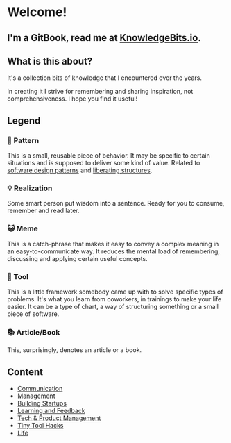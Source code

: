 # Welcome!

## **I'm a GitBook, read me at** [**KnowledgeBits.io**](https://knowledgebits.io/)**.**

## **What is this about?**

It's a collection bits of knowledge that I encountered over the years.

In creating it I strive for remembering and sharing inspiration, not comprehensiveness. I hope you find it useful!

## **Legend**

### 🐾 Pattern

This is a small, reusable piece of behavior. It may be specific to certain situations and is supposed to deliver some kind of value. Related to [software design patterns](https://en.wikipedia.org/wiki/Software_design_pattern) and [liberating structures](http://www.liberatingstructures.com/).

### 💡 Realization

Some smart person put wisdom into a sentence. Ready for you to consume, remember and read later.

### 😺 Meme

This is a catch-phrase that makes it easy to convey a complex meaning in an easy-to-communicate way. It reduces the mental load of remembering, discussing and applying certain useful concepts.

### 🔭 Tool

This is a little framework somebody came up with to solve specific types of problems. It's what you learn from coworkers, in trainings to make your life easier. It can be a type of chart, a way of structuring something or a small piece of software.

### 📚 Article/Book

This, surprisingly, denotes an article or a book.

## Content

* [Communication](communication.md)
* [Management](management.md)
* [Building Startups](books.md)
* [Learning and Feedback]()
* [Tech & Product Management](tech-management.md)
* [Tiny Tool Hacks](tiny-hacks.md)
* [Life](being.md)

